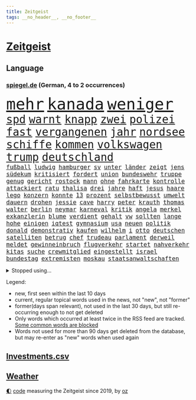 ```yaml
---
title: Zeitgeist
tags: __no_header__, __no_footer__
---
```


# [Zeitgeist](https://oliz.io/zeitgeist/)

## Language

<h3><a href="https://www.spiegel.de" target="_blank">spiegel.de</a> (German, 4 to 2 occurrences)</h3>
<p style="font-family:monospace">
<span style="font-size:32pt"><a href="news_links.html#mehr" class="current">mehr</a></span>
<span style="font-size:32pt"><a href="news_links.html#kanada" class="current">kanada</a></span>
<span style="font-size:32pt"><a href="news_links.html#weniger" class="current">weniger</a></span>
<br>
<span style="font-size:22pt"><a href="news_links.html#spd" class="current">spd</a></span>
<span style="font-size:22pt"><a href="news_links.html#warnt" class="current">warnt</a></span>
<span style="font-size:22pt"><a href="news_links.html#knapp" class="current">knapp</a></span>
<span style="font-size:22pt"><a href="news_links.html#zwei" class="current">zwei</a></span>
<span style="font-size:22pt"><a href="news_links.html#polizei" class="current">polizei</a></span>
<span style="font-size:22pt"><a href="news_links.html#fast" class="current">fast</a></span>
<span style="font-size:22pt"><a href="news_links.html#vergangenen" class="current">vergangenen</a></span>
<span style="font-size:22pt"><a href="news_links.html#jahr" class="current">jahr</a></span>
<span style="font-size:22pt"><a href="news_links.html#nordsee" class="current">nordsee</a></span>
<span style="font-size:22pt"><a href="news_links.html#schiffe" class="current">schiffe</a></span>
<span style="font-size:22pt"><a href="news_links.html#kommen" class="current">kommen</a></span>
<span style="font-size:22pt"><a href="news_links.html#volkswagen" class="current">volkswagen</a></span>
<span style="font-size:22pt"><a href="news_links.html#trump" class="current">trump</a></span>
<span style="font-size:22pt"><a href="news_links.html#deutschland" class="current">deutschland</a></span>
<br>
<span style="font-size:12pt"><a href="news_links.html#fußball" class="current">fußball</a></span>
<span style="font-size:12pt"><a href="news_links.html#ludwig" class="current">ludwig</a></span>
<span style="font-size:12pt"><a href="news_links.html#hamburger" class="current">hamburger</a></span>
<span style="font-size:12pt"><a href="news_links.html#sv" class="current">sv</a></span>
<span style="font-size:12pt"><a href="news_links.html#unter" class="current">unter</a></span>
<span style="font-size:12pt"><a href="news_links.html#länder" class="current">länder</a></span>
<span style="font-size:12pt"><a href="news_links.html#zeigt" class="current">zeigt</a></span>
<span style="font-size:12pt"><a href="news_links.html#jens" class="current">jens</a></span>
<span style="font-size:12pt"><a href="news_links.html#südekum" class="new">südekum</a></span>
<span style="font-size:12pt"><a href="news_links.html#kritisiert" class="current">kritisiert</a></span>
<span style="font-size:12pt"><a href="news_links.html#fordert" class="current">fordert</a></span>
<span style="font-size:12pt"><a href="news_links.html#union" class="current">union</a></span>
<span style="font-size:12pt"><a href="news_links.html#bundeswehr" class="current">bundeswehr</a></span>
<span style="font-size:12pt"><a href="news_links.html#truppe" class="current">truppe</a></span>
<span style="font-size:12pt"><a href="news_links.html#genug" class="current">genug</a></span>
<span style="font-size:12pt"><a href="news_links.html#gericht" class="current">gericht</a></span>
<span style="font-size:12pt"><a href="news_links.html#rostock" class="current">rostock</a></span>
<span style="font-size:12pt"><a href="news_links.html#mann" class="current">mann</a></span>
<span style="font-size:12pt"><a href="news_links.html#ohne" class="current">ohne</a></span>
<span style="font-size:12pt"><a href="news_links.html#fahrkarte" class="new">fahrkarte</a></span>
<span style="font-size:12pt"><a href="news_links.html#kontrolle" class="current">kontrolle</a></span>
<span style="font-size:12pt"><a href="news_links.html#attackiert" class="current">attackiert</a></span>
<span style="font-size:12pt"><a href="news_links.html#ratu" class="new">ratu</a></span>
<span style="font-size:12pt"><a href="news_links.html#thalisa" class="new">thalisa</a></span>
<span style="font-size:12pt"><a href="news_links.html#drei" class="current">drei</a></span>
<span style="font-size:12pt"><a href="news_links.html#jahre" class="current">jahre</a></span>
<span style="font-size:12pt"><a href="news_links.html#haft" class="current">haft</a></span>
<span style="font-size:12pt"><a href="news_links.html#jesus" class="current">jesus</a></span>
<span style="font-size:12pt"><a href="news_links.html#haare" class="current">haare</a></span>
<span style="font-size:12pt"><a href="news_links.html#lego" class="new">lego</a></span>
<span style="font-size:12pt"><a href="news_links.html#konzern" class="current">konzern</a></span>
<span style="font-size:12pt"><a href="news_links.html#konnte" class="current">konnte</a></span>
<span style="font-size:12pt"><a href="news_links.html#13" class="current">13</a></span>
<span style="font-size:12pt"><a href="news_links.html#prozent" class="current">prozent</a></span>
<span style="font-size:12pt"><a href="news_links.html#selbstbewusst" class="current">selbstbewusst</a></span>
<span style="font-size:12pt"><a href="news_links.html#umwelt" class="current">umwelt</a></span>
<span style="font-size:12pt"><a href="news_links.html#dauern" class="current">dauern</a></span>
<span style="font-size:12pt"><a href="news_links.html#drohen" class="current">drohen</a></span>
<span style="font-size:12pt"><a href="news_links.html#jessie" class="new">jessie</a></span>
<span style="font-size:12pt"><a href="news_links.html#cave" class="new">cave</a></span>
<span style="font-size:12pt"><a href="news_links.html#harry" class="current">harry</a></span>
<span style="font-size:12pt"><a href="news_links.html#peter" class="current">peter</a></span>
<span style="font-size:12pt"><a href="news_links.html#krauth" class="new">krauth</a></span>
<span style="font-size:12pt"><a href="news_links.html#thomas" class="current">thomas</a></span>
<span style="font-size:12pt"><a href="news_links.html#walter" class="new">walter</a></span>
<span style="font-size:12pt"><a href="news_links.html#berlin" class="current">berlin</a></span>
<span style="font-size:12pt"><a href="news_links.html#neymar" class="current">neymar</a></span>
<span style="font-size:12pt"><a href="news_links.html#karneval" class="current">karneval</a></span>
<span style="font-size:12pt"><a href="news_links.html#kritik" class="current">kritik</a></span>
<span style="font-size:12pt"><a href="news_links.html#angela" class="current">angela</a></span>
<span style="font-size:12pt"><a href="news_links.html#merkel" class="current">merkel</a></span>
<span style="font-size:12pt"><a href="news_links.html#exkanzlerin" class="new">exkanzlerin</a></span>
<span style="font-size:12pt"><a href="news_links.html#blume" class="current">blume</a></span>
<span style="font-size:12pt"><a href="news_links.html#verdient" class="current">verdient</a></span>
<span style="font-size:12pt"><a href="news_links.html#gehalt" class="current">gehalt</a></span>
<span style="font-size:12pt"><a href="news_links.html#vw" class="current">vw</a></span>
<span style="font-size:12pt"><a href="news_links.html#sollten" class="current">sollten</a></span>
<span style="font-size:12pt"><a href="news_links.html#lange" class="current">lange</a></span>
<span style="font-size:12pt"><a href="news_links.html#hohe" class="current">hohe</a></span>
<span style="font-size:12pt"><a href="news_links.html#einigen" class="current">einigen</a></span>
<span style="font-size:12pt"><a href="news_links.html#iqtest" class="new">iqtest</a></span>
<span style="font-size:12pt"><a href="news_links.html#gymnasium" class="current">gymnasium</a></span>
<span style="font-size:12pt"><a href="news_links.html#usa" class="current">usa</a></span>
<span style="font-size:12pt"><a href="news_links.html#neuen" class="current">neuen</a></span>
<span style="font-size:12pt"><a href="news_links.html#politik" class="current">politik</a></span>
<span style="font-size:12pt"><a href="news_links.html#donald" class="current">donald</a></span>
<span style="font-size:12pt"><a href="news_links.html#demonstrativ" class="current">demonstrativ</a></span>
<span style="font-size:12pt"><a href="news_links.html#kaufen" class="current">kaufen</a></span>
<span style="font-size:12pt"><a href="news_links.html#wilhelm" class="new">wilhelm</a></span>
<span style="font-size:12pt"><a href="news_links.html#i" class="current">i</a></span>
<span style="font-size:12pt"><a href="news_links.html#otto" class="current">otto</a></span>
<span style="font-size:12pt"><a href="news_links.html#deutschen" class="current">deutschen</a></span>
<span style="font-size:12pt"><a href="news_links.html#satelliten" class="current">satelliten</a></span>
<span style="font-size:12pt"><a href="news_links.html#betrug" class="current">betrug</a></span>
<span style="font-size:12pt"><a href="news_links.html#chef" class="current">chef</a></span>
<span style="font-size:12pt"><a href="news_links.html#trudeau" class="current">trudeau</a></span>
<span style="font-size:12pt"><a href="news_links.html#parlament" class="current">parlament</a></span>
<span style="font-size:12pt"><a href="news_links.html#derweil" class="current">derweil</a></span>
<span style="font-size:12pt"><a href="news_links.html#meldet" class="current">meldet</a></span>
<span style="font-size:12pt"><a href="news_links.html#gewinneinbruch" class="new">gewinneinbruch</a></span>
<span style="font-size:12pt"><a href="news_links.html#flugverkehr" class="new">flugverkehr</a></span>
<span style="font-size:12pt"><a href="news_links.html#startet" class="current">startet</a></span>
<span style="font-size:12pt"><a href="news_links.html#nahverkehr" class="current">nahverkehr</a></span>
<span style="font-size:12pt"><a href="news_links.html#kitas" class="current">kitas</a></span>
<span style="font-size:12pt"><a href="news_links.html#suche" class="current">suche</a></span>
<span style="font-size:12pt"><a href="news_links.html#crewmitglied" class="new">crewmitglied</a></span>
<span style="font-size:12pt"><a href="news_links.html#eingestellt" class="current">eingestellt</a></span>
<span style="font-size:12pt"><a href="news_links.html#israel" class="current">israel</a></span>
<span style="font-size:12pt"><a href="news_links.html#bundestag" class="current">bundestag</a></span>
<span style="font-size:12pt"><a href="news_links.html#extremisten" class="new">extremisten</a></span>
<span style="font-size:12pt"><a href="news_links.html#moskau" class="current">moskau</a></span>
<span style="font-size:12pt"><a href="news_links.html#staatsanwaltschaften" class="new">staatsanwaltschaften</a></span>
</p>
<details>
<summary>Stopped using...</summary>
<p class="former" style="font-size:12pt">
fürchtet(1601) gestohlen(1601) reiche(1601) and(1600) hersteller(1600) londoner(1600) pause(1600) position(1600) rest(1600) bank(1599) bitten(1599) finanzminister(1599) gerüchte(1599) material(1599) stärken(1599) stürzte(1599) untersagt(1599) cristiano(1598) gemeinden(1598) kritisierte(1598) mario(1598) ronaldo(1598) september(1598) soziale(1598) verschärfen(1598) villa(1598) wartet(1598) kriminelle(1597) protesten(1597) sinken(1597) berichte(1596) durchsucht(1596) extreme(1596) geschäfte(1596) keller(1596) registriert(1596) standort(1596) verabschiedet(1596) verfassungsschutz(1596) 2016(1595) besonderen(1595) einwohner(1595) entschuldigt(1595) katastrophe(1595) verschwunden(1595) vorher(1595) arbeitet(1594) bundespolizei(1594) corona(1594) englischen(1594) richtung(1594) warnung(1594) abstimmen(1593) trauer(1593) trennt(1593) untersuchungsausschuss(1593) vorsitzenden(1593) deswegen(1592) pandemie(1592) produktion(1592) rechtsextremen(1592) südafrika(1592) tötet(1592) finanziell(1591) patienten(1591) queen(1591) angebliche(1590) appell(1590) daraufhin(1590) kommission(1590) langfristig(1590) präsentieren(1590) verschwand(1590) warf(1590) jüngeren(1589) niederlande(1589) unbekannten(1589) angeklagter(1588) engagement(1588) infektion(1588) rat(1588) versprochen(1588) brutal(1587) expräsident(1587) nord(1587) durfte(1586) großbritanniens(1585) fußballprofi(1584) wochenlang(1584) organisation(1583) zerstören(1583) vorgestellt(1582) gang(1580) globale(1580) erfüllt(1577) nachbarn(1577) weckt(1577) fachleute(1575) heftiger(1575) mangel(1575) trug(1574) erfolgreichsten(1572) skeptisch(1571) em(1570) museum(1570) stürzen(1569) unterdessen(1566) niedrig(1561) schock(1554) sogenannten(1553) foto(1544) abschluss(1536) lehrerin(1471) vormarsch(1466) banken(1396) tricks(1347) auswärtige(1330) dörfer(1290) umkämpften(1287) gestern(1285) spiegelkorrespondent(1246) worum(1244) ampelregierung(1228) eingeführt(1225) inklusive(1208) verteidiger(1208) luftwaffe(1206) dutzenden(1182) sank(1166) klappt(1164) krim(1145) hinzu(1144) verkündete(1140) afrikanischen(1114) brüder(1101) versagen(1093) samt(1090) kasse(1074) 34(1066) flüchten(1063) überlebenden(1056) schlamm(1026) westjordanland(1014) sinne(1007) dänischen(1003) iii(996) kandidat(994) anlauf(979) olympischen(976) älter(971) erdbeben(960) angespannt(942) äußerst(938) schickte(907) überreste(906) nackt(904) kontroverse(897) nationaltrainer(878) persönlichen(875) staatsanwalt(870) katze(868) todesstrafe(846) nico(814) hauses(811) asylbewerber(803) trauern(799) vulkan(799) traut(798) dritter(797) venedig(783) vorfälle(780) flaschen(767) initiative(764) technologie(759) niederländischen(750) weimar(750) bvb(746) dennis(745) 150000(737) außergewöhnlich(734) radfahrer(727) rivalen(725) asylpolitik(699) schließung(698) genaue(696) pen(695) radsport(693) hoeneß(677) bekämpfung(676) ost(671) festival(665) kolleginnen(664) erstem(663) schief(658) parteitag(655) zürich(651) iphones(644) 9(639) missstände(616) drückt(603) erderwärmung(593) stockt(586) vormittag(583) metropole(582) schönste(581) staus(581) politikerinnen(579) service(577) julia(573) sicherheitsmaßnahmen(573) instagrampost(565) unerwartete(560) geöffnet(559) trendwende(554) mary(550) 03(545) goldenen(539) suv(535) harald(533) reformiert(524) rotes(521) mützenich(519) rolf(519) qualifikation(515) schenkt(510) mehrmals(508) emily(506) verschickt(504) ablehnung(502) kundgebungen(496) handball(494) versagt(493) lustig(473) stellten(467) beyoncé(462) haken(458) manch(457) aufwand(456) bombardiert(455) freitagmorgen(455) torjäger(455) staatsanwälte(453) beendete(452) erfahrung(451) jacob(449) kapitän(447) straftäter(439) stuttgarter(438) notfall(435) usdemokraten(435) japanischen(433) umstrittenes(432) simon(430) befand(427) fortschritte(427) haut(425) paare(425) billie(424) temu(422) ambitionen(420) gerungen(420) on(419) gebrannt(416) behandlung(412) high(412) operation(411) donbass(407) ordentlich(407) le(402) erfolgreichen(401) verwehrt(400) wofür(400) wunder(397) gegensteuern(395) lily(390) michel(390) elton(389) shein(389) 65jährige(388) anhörung(387) konkurrentin(387) charlotte(385) kontroversen(380) verprügelt(378) heiraten(377) plänen(375) offenbaren(374) fraglich(372) solches(372) nationalsozialismus(371) kehl(368) gäbe(366) polizeibeamte(366) sportlichen(363) regimes(361) befragt(357) stufe(357) zoo(357) fair(355) hochstapler(354) dein(353) usmedien(353) übertrieben(353) ideologie(352) blutbad(348) aktualisiert(347) dortmunds(347) überlassen(342) haiti(341) langweilig(341) kürze(340) flüchtlingen(339) vielfach(336) schöne(335) mischung(334) slowakei(330) laufende(329) menschenrechtler(327) porträt(327) bewerbung(326) motor(323) kulissen(322) trümmer(321) milliardäre(315) polizistin(314) wohngebiet(312) fronten(310) eilish(309) verunsichert(304) weltgrößten(302) grenzkontrollen(300) polarisierung(300) bahnstrecke(299) depression(296) autobranche(295) mischt(295) erdgas(293) parkplatz(293) geheiratet(292) amtsträger(291) quartal(290) heiße(289) sportlerinnen(288) euphorie(287) nachfolgerin(287) vogelgrippe(284) landeten(282) verdachtsfall(282) azubis(281) afrikanische(280) nirgendwo(279) m(278) enorme(277) organisiert(277) france(276) gemessen(275) kfrage(274) geteilt(273) robin(267) tausendfach(265) kollegin(262) staatsbesuch(262) albanien(261) happy(261) existieren(257) unzufrieden(254) back(252) jubelt(251) tiefpunkt(250) axel(248) wussten(247) gleichen(246) aufgetreten(245) bezahlbare(245) heiratet(245) mac(245) seltenen(244) konto(243) extremen(242) indonesischen(242) schätzung(242) alliierten(241) naomi(241) nachträglich(237) ariana(236) medikamente(236) strebt(236) schult(233) usautobauer(233) abriss(232) friseur(229) vergewaltigte(229) erkunden(228) 67(227) gefühlen(225) flohen(223) massen(222) moldau(222) existiert(221) selbstzweifel(220) zuversicht(219) ausgetreten(218) vorgeschlagen(218) überprüft(218) behauptungen(217) gewürgt(217) tony(217) kater(216) abnehmspritzen(215) dämpfer(214) feind(211) kanzlerkandidatur(210) lass(209) verstorben(207) melania(205) geschwächt(204) transport(204) erfurt(203) junior(203) klappen(202) kurzen(201) vorstellt(201) baywa(200) rechtsextrem(200) britin(199) buchen(199) gestaltet(199) coronavirus(198) kürzungen(198) unbeliebten(198) ordnen(197) görlitz(196) karriereberaterin(196) zwillinge(196) lehrt(195) misst(195) sprengsatz(195) vorstände(194) 29jährige(192) ausreise(192) pakt(192) siedler(192) sitzung(192) vandalismus(192) rennfahrer(191) davis(190) zäsur(190) militante(189) verfängt(189) 1992(187) besorgte(185) entlassungen(185) kurzzeitig(185) staatsoberhaupt(185) felipe(184) ortsbesuch(183) technischer(183) geschlecht(182) grassiert(182) borg(181) benutzte(180) würdigte(180) kuba(179) registrieren(179) teilnehmenden(179) ohren(178) explizit(177) nutzlos(177) portugals(177) ausfuhren(176) geheimdienstes(176) globaler(175) bemerkbar(174) bergung(174) florentina(173) holzinger(173) neuanfang(173) ngos(172) dortmunder(171) anhängern(170) austritt(170) flüchtete(169) expartner(168) prügelattacke(168) aufarbeiten(167) delegierten(167) kette(167) verhinderte(167) deadline(166) teuersten(164) stränden(163) geldbeutel(162) hakt(162) tiefer(162) bundesrichter(160) differenzen(160) langsamer(158) stoltenberg(157) cavallo(156) jim(156) regulierung(156) anton(155) einzelnen(155) staatliche(155) betriebsratschefin(154) kohfeldt(154) miller(153) sparmaßnahmen(153) spiegelrecherchen(153) storm(152) erwägen(151) gleichauf(151) kulturen(151) spaltet(151) durchgehend(149) kreuzes(149) rebecca(149) rockstar(149) auswärtssieg(147) dauerten(147) politologe(147) voigt(147) 02(146) 550000(146) grammy(146) mathe(146) renteneintrittsalter(146) mittelalter(145) erholung(144) ecuador(143) monats(142) durchzuführen(141) nachbarländern(141) bundespräsidenten(140) pickup(140) dauer(139) sexualisierte(139) verschwörungstheoretiker(138) nathalie(137) first(136) geschadet(136) milizionäre(136) rentnerin(136) klavier(135) antisemitischen(134) holger(133) grünenchefs(132) lehmann(131) ängste(131) sven(130) ansichten(129) baseballprofi(129) bunkern(129) hasskommentare(129) womit(129) klopfen(128) maler(128) bemängelt(127) bewirken(127) campbell(127) harmlos(127) week(127) armen(126) aussterben(126) barrymore(126) designierte(126) drew(126) sportvorstand(126) zwecke(126) gelbrot(125) heizungsgesetz(125) plädieren(125) everest(124) euch(123) palästinenserhilfswerk(123) präsenz(123) stromanbieter(123) unrwa(123) kanzlerpartei(122) fortan(121) motiviert(121) okay(120) fdpvize(119) betrugsmasche(118) handelsstreit(118) ausgebaut(117) sklaverei(117) floss(116) phasen(116) unbewohnbar(116) aufgeholt(115) bessert(115) schokolade(115) tageszeit(115) weltwirtschaft(115) ausblick(114) auskommen(114) dunkelheit(114) heutige(114) konzernchefs(114) selbstbestimmung(114) treibstoff(114) designierten(113) enormer(113) lilly(113) gigantische(112) konsumgeständnis(112) tauscht(112) 72(111) akkuschrauber(111) gemeinsamer(111) gerhard(111) möge(111) bildet(110) nordkoreanische(110) asylantrag(109) verschenkt(109) bewunderung(108) nasamission(108) nordgaza(108) grab(107) landschaft(107) umsetzung(107) 80000(106) laschet(106) bas(105) bröckeln(105) bärbel(105) linksextremisten(105) prorussischen(105) spagat(105) täglichen(105) umzugehen(105) gespür(104) bianca(103) gewalthilfegesetz(103) kurden(103) regierungskrise(103) sendungen(103) badenwürttembergs(102) glücksfall(102) verleihen(102) erschienen(101) jamshid(101) schulzeit(101) sharmahd(101) effizient(100) 2012(99) friedman(99) göttlich(99) helena(99) unbekannter(99) absoluten(98) altkanzler(98) gebäudes(98) neuerliche(98) aldi(97) kunstfigur(97) mahnmal(97) süd(97) kippe(96) knickt(96) menschenrechtsorganisation(95) ulf(95) valencia(95) verstoß(95) knappen(94) mitbringen(94) berücksichtigt(93) wechseljahren(93) kommissarin(92) kukies(92) personell(92) verschlafen(92) cyberkriminelle(91) handballwm(91) siegeszug(91) borowski(90) gesetzlich(90) greenpeace(90) tatortkommissar(90) ware(90) abgestellt(89) abzeichnende(89) amerikanern(89) end(89) installieren(89) kunststück(89) minderheitsregierung(89) nötige(89) palästinenserstaat(89) porsches(89) benötigte(88) energiekosten(88) selbstbestimmungsgesetz(88) senats(88) anfänglichen(87) ausfällen(87) gefängnissen(87) ignoranz(87) kleinkariert(87) leiterin(87) militärhubschrauber(87) missbrauchsskandal(87) personalentscheidungen(87) unverständnis(87) belasten(86) gaspreis(86) koran(86) koranverbrennung(86) reitsport(86) valeriia(86) vertrauten(86) ausgeschaltet(85) loyale(85) shortcut(85) streaming(85) tattoos(85) zerbrochenen(85) angstzustände(84) einreißen(84) geduld(84) gewinnerin(84) intensität(84) leavitt(84) soundtrack(84) russian(83) ussängerin(83) beatrix(82) uhrzeit(82) ungerechte(82) energiekrise(81) erregte(81) annexionspläne(80) mdax(80) stadtgebiet(80) ussenat(80) wetterbedingungen(80) abgewinnen(79) anfing(79) ersparten(79) klimaschützern(79) kulturbesitz(79) preußischer(79) unterhält(79) usmetropole(79) disziplin(78) energieinfrastruktur(78) ergab(78) gabbard(78) herunter(78) oeynhausen(78) strafgerichtshofs(78) tulsi(78) wenigstens(78) wüteten(78) bankkunden(77) darmstadts(77) eignet(77) høiby(77) marius(77) schatz(77) verließen(77) amtierender(76) fragile(76) schmerzhaft(76) spielers(76) detektive(75) grundsatz(75) jobwechsel(75) videospiel(75) dringender(74) lebendigen(74) morddrohungen(74) tarifkonflikt(74) katerina(73) klimaaktivisten(73) microsofts(73) preisunterschied(73) aufpreis(72) drohungen(72) festgeld(72) heizung(72) hostel(72) netflixserie(72) vizeparteichef(72) nationalsozialistische(71) norwegian(71) pferdesport(71) ausgeblieben(70) bemerkenswerte(70) bescheinigt(70) cdunaher(70) entwürfe(70) jugendorganisation(70) landesgericht(70) nikita(70) preiserhöhungen(70) regeländerung(70) spanisch(70) spurensuche(70) zulieferern(70) ärmer(70) überführung(70) 2017(69) ansprüchen(69) gelehrt(69) griechenlands(69) hongkong(69) netflixfilm(69) schwebt(69) tagelangen(69) 170(68) 930(68) halep(68) mexikanische(68) poschardt(68) rebellen(68) recklinghausen(68) simona(68) verzicht(68) weltherausgeber(68) mäßigen(67) pannen(67) sage(67) levy(66) skifahrer(66) abwenden(65) gelegen(65) irren(65) moskauer(65) vergehen(65) druckmittel(64) grundrecht(64) landesweiten(64) teamkollege(64) totschlags(64) vermittlern(64) vorstandsvorsitzenden(64) blicke(63) medizinischen(63) mr(63) spotify(63) ted(63) werner(63) patientin(62) pfefferspray(62) vernünftige(62) abschaffung(61) aufständische(61) beschädigten(61) einkommensschwache(61) fbichef(61) geringfügig(61) gladbacher(61) grundnahrungsmittel(61) kash(61) lamborghini(61) patel(61) schwerem(61) zauberer(61) ankündigungen(60) filmte(60) markenartikel(60) reboot(60) wichtel(60) billiges(59) siegel(59) stille(59) vorwurfs(59) chips(58) exakt(58) hergang(58) kostenfrei(58) menschenrechtsaktivisten(58) perfide(58) radar(58) übersetzer(58) ausdrücklich(57) continental(57) lud(57) signagründer(57) verlorenes(57) zocker(57) assaddiktatur(56) assadregimes(56) bayrou(56) françois(56) fußfessel(56) klicken(56) nahegelegt(56) umsetzbar(56) verursachten(56) zivilschutz(56) adèle(55) blind(55) christophe(55) demonstrierten(55) gebühr(55) haenel(55) kundinnen(55) reality(55) ruggia(55) scheinselbstständigkeit(55) selbstständige(55) dabeihaben(54) usbehörde(54) überseegebiet(54) sexszenen(53) atmet(52) bermuda(52) unterwerfen(52) wicked(52) alleingelassen(51) angestiegen(51) blockade(51) glücksgriff(51) sanierung(51) aurora(50) frauchen(50) kühne(50) unveröffentlichte(50) ward(50) amts(49) empfehlen(49) enttäuschte(49) memes(49) seniorinnen(49) gruppenvergewaltigungen(48) smarter(48) winterwahlkampf(48) fico(47) schimpfwort(47) schlüsselspieler(47) slowakischen(47) ämter(47) beantwortet(46) craig(46) mufasa(46) radwege(46) tatverdacht(46) verschwörungstheorien(46) algorithmus(45) cruz(45) flugzeugabsturz(45) lausanne(45) verdeckt(45) zwölfjährigen(45) 240(44) beispiele(44) bestehende(44) bewerbungen(44) bluttat(44) enttäuschend(44) gelassenheit(44) ruhr(44) schulter(44) tilgen(44) wandelt(44) burnout(43) fließt(43) fuhren(43) pankow(43) sammler(43) titelchancen(43) titelrennen(43) tätlichen(43) unterstützten(43) dialog(42) jürgens(42) sexleben(42) süßigkeiten(42) enkeln(41) geborene(41) landesweite(41) angezogen(40) cessna(40) einkaufszentrum(40) epischer(40) piste(40) summers(40) verzögert(40) weltall(40) zufriedenstellend(40) alkoholfreie(39) arte(39) heimsieg(39) rereportage(39) sozialwohnungen(39) überdies(39) allergie(38) atomkraftwerke(38) festen(38) interessanter(38) kreuzte(38) verlässlich(38) 77jähriger(37) bedingt(37) betrachten(37) passagiermaschine(37) rod(37) standhält(37) wilden(37) äthiopien(37) öffnete(37) flugzeugunglück(36) isabel(36) passagierflugzeug(36) raumfahrtbehörde(36) regisseurin(36) selbstbewusstsein(36) ungeachtet(36) wahlkampfhelfer(36) bundesagentur(35) cdugeneralsekretär(35) driftet(35) elisabeth(35) gesellschaften(35) häuften(35) ritterstand(35) seitz(35) solaranlagen(35) überlebten(35) abgemagert(34) gaslieferungen(34) halt(34) turnstützpunkt(34) zucht(34) ältester(34) drama(33) rechnerisch(33) rechtspopulistische(33) träume(33) umfassendes(33) übereinander(33) exkanzler(32) ganzjährig(32) ilka(32) loszuwerden(32) massenhafte(32) preisen(32) bayerntalent(31) drinks(31) geschäftliche(31) grenzüberschreitung(31) klimaneutral(31) pendeln(31) stromkosten(31) abgespielt(30) gehörten(30) scheidenden(30) schlechtes(30) schneider(30) trainingsmethoden(30) wahlkampfthema(30) wintersport(30) vučić(29) fußballtransfers(28) gemüse(28) lindsey(28) schlimmen(28) vonn(28) website(28) aktienkurse(27) aufzunehmen(27) hafenstadt(27) milberg(27) renoviert(27) zukünftig(27) drohnenangriffe(26) gewalttäter(26) musikalisches(26) republikanischen(26) schweigegeldaffäre(26) annexion(25) außenhandel(25) gerecht(25) kulturstätten(25) nachzahlungen(25) projizieren(25) verdächtiges(25) zwickau(25) jeanmarie(24) kroatien(24) manbidsch(24) sauna(24) schwarzgrüne(24) stahlindustrie(24) symbolpolitik(24) videostatement(24) arktisinsel(23) berge(23) besseres(23) schwächsten(23) sondergesandter(23) steuersenkung(23) tomorrow(23) onlinehandel(22) powell(22) sammelklage(22) ungültig(22) vorort(22) wettkämpfe(22) abtrünnige(21) butler(21) ernennung(21) gazageiseln(21) ken(21) mönch(21) notenbank(21) transnistrien(21) wappnet(21) weiterführen(21) bedingungslose(20) bränden(20) chemikalien(20) kiboom(20) kühen(20) mathys(20) straffreiheit(20) halbieren(19) parteinachwuchs(19) rivale(19) thomasmannhaus(19) tumorerkrankung(19) bequem(18) besatzung(18) gereicht(18) grönländer(18) kaufe(18) kumbh(18) mela(18) weile(18) wirtschaftlich(18) 60000(17) bankrott(17) fehlerhafte(17) gipfels(17) kapitolsturm(17) proben(17) solardächer(17) auftraggeber(16) duelle(16) euregeln(16) gebildet(16) körperlich(16) spdpolitikers(16) verschütteten(16) weltranglistenerste(16) 33jährige(15) hase(15) sommerspiele(15) tulpen(15) chemnitz(14) doron(14) fireaid(14) handelspartner(14) lützerath(14) schmeichelhaft(14) steinbrecher(14) sterne(14) weitergegeben(14) detailliert(13) eigentor(13) gascón(13) herzinfarkte(13) institutionen(13) karla(13) markiert(13) offizielles(13) sofía(13) verringern(13) verstrickt(13) visionen(13) vorgängerregierung(13) widersacher(13) brandstifter(12) friedhof(12) gedrückt(12) gerüstet(12) gönner(12) kanzleramtschef(12) magier(12) millionenstadt(12) schmilzt(12) terrorangriff(12) abramowitsch(11) direktorin(11) erlaubte(11) fatale(11) lawine(11) milieu(11) mona(11) nützt(11) oligarch(11) privatjet(11) videoapp(11)
</p>
</details>
<p>Legend:
<ul>
<li><span class="new">new</span>, first seen within the last 10 days</li>
<li><span class="current">current</span>, regular topical words used in the news, not "new", not "former"</li>
<li><span class="former">former(days span relevant)</span>, not used in the last 30 days, but still re-occurring enough to not get deleted</li>
<li>Only words which occurred at least twice in the RSS feed are tracked. <a href="language/filters.py">Some common words are blocked</a></li>
<li>Words not used for more than 90 days get deleted from the database, but may re-enter as "new" words when used again</li>
</ul>
</p>

## [Investments](investments.html)[.csv](investments.csv)

## [Weather](weather.html)

<footer>
<a href="javascript:toggleTheme()" class="nav">🌓</a>
<a href="https://github.com/ooz/zeitgeist">code</a> measuring the Zeitgeist since 2019, by <a href="https://oliz.io">oz</a>
</footer>
